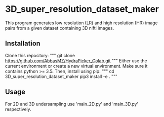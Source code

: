 # 3D_super_resolution_dataset_maker
This program generates low resolution (LR) and high resolution (HR) image pairs from a given dataset containing 3D nifti images.

## Installation
Clone this repository:
"""
git clone https://github.com/AbbasMZ/HydraPicker_Colab.git
"""
Either use the current environment or create a new virtual environment.
Make sure it contains python >= 3.5.
Then, install using pip:
"""
cd 3D_super_resolution_dataset_maker
pip3 install -e .
"""

## Usage
For 2D and 3D undersampling use 'main_2D.py' and 'main_3D.py' respectively.